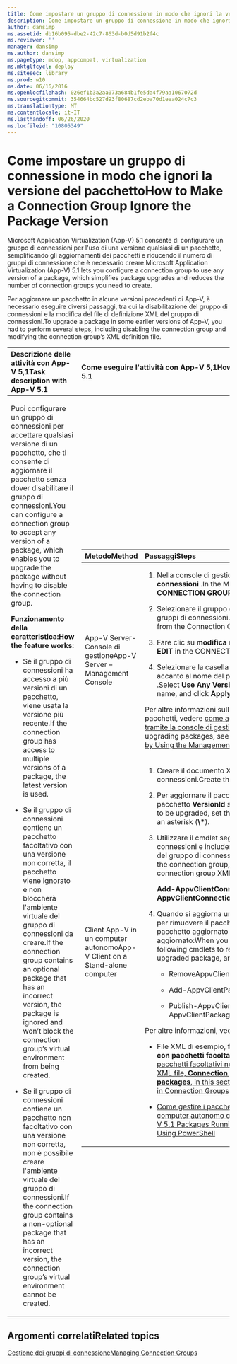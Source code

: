 ```yaml
---
title: Come impostare un gruppo di connessione in modo che ignori la versione del pacchetto
description: Come impostare un gruppo di connessione in modo che ignori la versione del pacchetto
author: dansimp
ms.assetid: db16b095-dbe2-42c7-863d-b0d5d91b2f4c
ms.reviewer: ''
manager: dansimp
ms.author: dansimp
ms.pagetype: mdop, appcompat, virtualization
ms.mktglfcycl: deploy
ms.sitesec: library
ms.prod: w10
ms.date: 06/16/2016
ms.openlocfilehash: 026ef1b3a2aa073a684b1fe5da4f79aa1067072d
ms.sourcegitcommit: 354664bc527d93f80687cd2eba70d1eea024c7c3
ms.translationtype: MT
ms.contentlocale: it-IT
ms.lasthandoff: 06/26/2020
ms.locfileid: "10805349"
---
```

# <span data-ttu-id="1074e-103">Come impostare un gruppo di connessione in modo che ignori la versione del pacchetto</span><span class="sxs-lookup"><span data-stu-id="1074e-103">How to Make a Connection Group Ignore the Package Version</span></span>


<span data-ttu-id="1074e-104">Microsoft Application Virtualization (App-V) 5,1 consente di configurare un gruppo di connessioni per l'uso di una versione qualsiasi di un pacchetto, semplificando gli aggiornamenti dei pacchetti e riducendo il numero di gruppi di connessione che è necessario creare.</span><span class="sxs-lookup"><span data-stu-id="1074e-104">Microsoft Application Virtualization (App-V) 5.1 lets you configure a connection group to use any version of a package, which simplifies package upgrades and reduces the number of connection groups you need to create.</span></span>

<span data-ttu-id="1074e-105">Per aggiornare un pacchetto in alcune versioni precedenti di App-V, è necessario eseguire diversi passaggi, tra cui la disabilitazione del gruppo di connessioni e la modifica del file di definizione XML del gruppo di connessioni.</span><span class="sxs-lookup"><span data-stu-id="1074e-105">To upgrade a package in some earlier versions of App-V, you had to perform several steps, including disabling the connection group and modifying the connection group’s XML definition file.</span></span>

<table>
<colgroup>
<col width="50%" />
<col width="50%" />
</colgroup>
<thead>
<tr class="header">
<th align="left"><span data-ttu-id="1074e-106">Descrizione delle attività con App-V 5,1</span><span class="sxs-lookup"><span data-stu-id="1074e-106">Task description with App-V 5.1</span></span></th>
<th align="left"><span data-ttu-id="1074e-107">Come eseguire l'attività con App-V 5,1</span><span class="sxs-lookup"><span data-stu-id="1074e-107">How to perform the task with App-V 5.1</span></span></th>
</tr>
</thead>
<tbody>
<tr class="odd">
<td align="left"><p><span data-ttu-id="1074e-108">Puoi configurare un gruppo di connessioni per accettare qualsiasi versione di un pacchetto, che ti consente di aggiornare il pacchetto senza dover disabilitare il gruppo di connessioni.</span><span class="sxs-lookup"><span data-stu-id="1074e-108">You can configure a connection group to accept any version of a package, which enables you to upgrade the package without having to disable the connection group.</span></span></p>
<p><strong><span data-ttu-id="1074e-109">Funzionamento della caratteristica:</span><span class="sxs-lookup"><span data-stu-id="1074e-109">How the feature works:</span></span></strong></p>
<ul>
<li><p><span data-ttu-id="1074e-110">Se il gruppo di connessioni ha accesso a più versioni di un pacchetto, viene usata la versione più recente.</span><span class="sxs-lookup"><span data-stu-id="1074e-110">If the connection group has access to multiple versions of a package, the latest version is used.</span></span></p></li>
<li><p><span data-ttu-id="1074e-111">Se il gruppo di connessioni contiene un pacchetto facoltativo con una versione non corretta, il pacchetto viene ignorato e non bloccherà l'ambiente virtuale del gruppo di connessioni da creare.</span><span class="sxs-lookup"><span data-stu-id="1074e-111">If the connection group contains an optional package that has an incorrect version, the package is ignored and won’t block the connection group’s virtual environment from being created.</span></span></p></li>
<li><p><span data-ttu-id="1074e-112">Se il gruppo di connessioni contiene un pacchetto non facoltativo con una versione non corretta, non è possibile creare l'ambiente virtuale del gruppo di connessioni.</span><span class="sxs-lookup"><span data-stu-id="1074e-112">If the connection group contains a non-optional package that has an incorrect version, the connection group’s virtual environment cannot be created.</span></span></p></li>
</ul></td>
<td align="left"><table>
<colgroup>
<col width="50%" />
<col width="50%" />
</colgroup>
<thead>
<tr class="header">
<th align="left"><span data-ttu-id="1074e-113">Metodo</span><span class="sxs-lookup"><span data-stu-id="1074e-113">Method</span></span></th>
<th align="left"><span data-ttu-id="1074e-114">Passaggi</span><span class="sxs-lookup"><span data-stu-id="1074e-114">Steps</span></span></th>
</tr>
</thead>
<tbody>
<tr class="odd">
<td align="left"><p><span data-ttu-id="1074e-115">App-V Server-Console di gestione</span><span class="sxs-lookup"><span data-stu-id="1074e-115">App-V Server – Management Console</span></span></p></td>
<td align="left"><ol>
<li><p><span data-ttu-id="1074e-116">Nella console di gestione selezionare <strong> gruppi di connessioni </strong> .</span><span class="sxs-lookup"><span data-stu-id="1074e-116">In the Management Console, select <strong>CONNECTION GROUPS</strong>.</span></span></p></li>
<li><p><span data-ttu-id="1074e-117">Selezionare il gruppo di connessioni corretto dalla raccolta gruppi di connessioni.</span><span class="sxs-lookup"><span data-stu-id="1074e-117">Select the correct connection group from the Connection Groups library.</span></span></p></li>
<li><p><span data-ttu-id="1074e-118">Fare clic su <strong> modifica </strong> nel riquadro pacchetti connessi.</span><span class="sxs-lookup"><span data-stu-id="1074e-118">Click <strong>EDIT</strong> in the CONNECTED PACKAGES pane.</span></span></p></li>
<li><p><span data-ttu-id="1074e-119">Selezionare <strong> </strong> la casella di controllo Usa qualsiasi versione accanto al nome del pacchetto e fare clic su <strong> Applica </strong> .</span><span class="sxs-lookup"><span data-stu-id="1074e-119">Select <strong>Use Any Version</strong> check box next to the package name, and click <strong>Apply</strong>.</span></span></p></li>
</ol>
<p><span data-ttu-id="1074e-120">Per altre informazioni sull'aggiunta o l'aggiornamento di pacchetti, vedere <a href="how-to-add-or-upgrade-packages-by-using-the-management-console-51-gb18030.md" data-raw-source="[How to Add or Upgrade Packages by Using the Management Console](how-to-add-or-upgrade-packages-by-using-the-management-console-51-gb18030.md)"> come aggiungere o aggiornare pacchetti tramite la console di gestione </a> .</span><span class="sxs-lookup"><span data-stu-id="1074e-120">For more about adding or upgrading packages, see <a href="how-to-add-or-upgrade-packages-by-using-the-management-console-51-gb18030.md" data-raw-source="[How to Add or Upgrade Packages by Using the Management Console](how-to-add-or-upgrade-packages-by-using-the-management-console-51-gb18030.md)">How to Add or Upgrade Packages by Using the Management Console</a>.</span></span></p></td>
</tr>
<tr class="even">
<td align="left"><p><span data-ttu-id="1074e-121">Client App-V in un computer autonomo</span><span class="sxs-lookup"><span data-stu-id="1074e-121">App-V Client on a Stand-alone computer</span></span></p></td>
<td align="left"><ol>
<li><p><span data-ttu-id="1074e-122">Creare il documento XML del gruppo di connessioni.</span><span class="sxs-lookup"><span data-stu-id="1074e-122">Create the connection group XML document.</span></span></p></li>
<li><p><span data-ttu-id="1074e-123">Per aggiornare il pacchetto, imposta l' <strong> </strong> attributo di tag del pacchetto <strong> VersionId </strong> su un asterisco ( <strong>\*</strong> ).</span><span class="sxs-lookup"><span data-stu-id="1074e-123">For the package to be upgraded, set the <strong>Package</strong> tag attribute <strong>VersionID</strong> to an asterisk (<strong>\*</strong>).</span></span></p></li>
<li><p><span data-ttu-id="1074e-124">Utilizzare il cmdlet seguente per aggiungere il gruppo di connessioni e includere il percorso del documento XML del gruppo di connessioni:</span><span class="sxs-lookup"><span data-stu-id="1074e-124">Use the following cmdlet to add the connection group, and include the path to the connection group XML document:</span></span></p>
<p><strong><span data-ttu-id="1074e-125">Add-AppvClientConnectionGroup</span><span class="sxs-lookup"><span data-stu-id="1074e-125">Add-AppvClientConnectionGroup</span></span></strong></p></li>
<li><p><span data-ttu-id="1074e-126">Quando si aggiorna un pacchetto, usare i cmdlet seguenti per rimuovere il pacchetto precedente, aggiungere il pacchetto aggiornato e pubblicare il pacchetto aggiornato:</span><span class="sxs-lookup"><span data-stu-id="1074e-126">When you upgrade a package, use the following cmdlets to remove the old package, add the upgraded package, and publish the upgraded package:</span></span></p>
<ul>
<li><p><span data-ttu-id="1074e-127">RemoveAppvClientPackage</span><span class="sxs-lookup"><span data-stu-id="1074e-127">RemoveAppvClientPackage</span></span></p></li>
<li><p><span data-ttu-id="1074e-128">Add-AppvClientPackage</span><span class="sxs-lookup"><span data-stu-id="1074e-128">Add-AppvClientPackage</span></span></p></li>
<li><p><span data-ttu-id="1074e-129">Publish-AppvClientPackage</span><span class="sxs-lookup"><span data-stu-id="1074e-129">Publish-AppvClientPackage</span></span></p></li>
</ul></li>
</ol>
<p><span data-ttu-id="1074e-130">Per altre informazioni, vedi:</span><span class="sxs-lookup"><span data-stu-id="1074e-130">For more information, see:</span></span></p>
<ul>
<li><p><span data-ttu-id="1074e-131">File XML di esempio, <strong> file XML del gruppo di connessioni con pacchetti facoltativi </strong> , in questa sezione: <a href="how-to-use-optional-packages-in-connection-groups51.md#bkmk-apps-plugs-optional" data-raw-source="[How to Use Optional Packages in Connection Groups](how-to-use-optional-packages-in-connection-groups51.md#bkmk-apps-plugs-optional)"> come usare i pacchetti facoltativi nei gruppi di connessioni</span><span class="sxs-lookup"><span data-stu-id="1074e-131">The example XML file, <strong>Connection group XML file with optional packages</strong>, in this section: <a href="how-to-use-optional-packages-in-connection-groups51.md#bkmk-apps-plugs-optional" data-raw-source="[How to Use Optional Packages in Connection Groups](how-to-use-optional-packages-in-connection-groups51.md#bkmk-apps-plugs-optional)">How to Use Optional Packages in Connection Groups</span></span></a></p></li>
<li><p><a href="how-to-manage-app-v-51-packages-running-on-a-stand-alone-computer-by-using-powershell.md" data-raw-source="[How to Manage App-V 5.1 Packages Running on a Stand-Alone Computer by Using PowerShell](how-to-manage-app-v-51-packages-running-on-a-stand-alone-computer-by-using-powershell.md)"><span data-ttu-id="1074e-132">Come gestire i pacchetti App-V 5.1 in esecuzione in un computer autonomo con PowerShell</span><span class="sxs-lookup"><span data-stu-id="1074e-132">How to Manage App-V 5.1 Packages Running on a Stand-Alone Computer by Using PowerShell</span></span></a></p></li>
</ul></td>
</tr>
</tbody>
</table>
<p> </p></td>
</tr>
</tbody>
</table>

 






## <span data-ttu-id="1074e-133">Argomenti correlati</span><span class="sxs-lookup"><span data-stu-id="1074e-133">Related topics</span></span>


[<span data-ttu-id="1074e-134">Gestione dei gruppi di connessione</span><span class="sxs-lookup"><span data-stu-id="1074e-134">Managing Connection Groups</span></span>](managing-connection-groups51.md)

 

 





